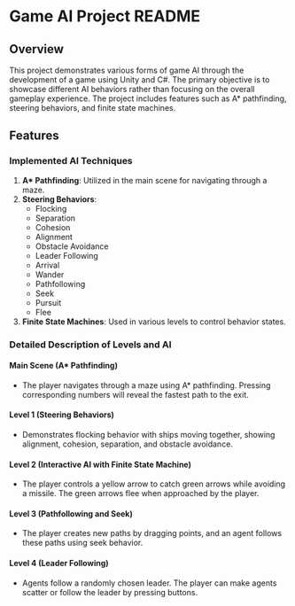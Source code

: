 # Game AI Project README

## Overview

This project demonstrates various forms of game AI through the development of a game using Unity and C#. The primary objective is to showcase different AI behaviors rather than focusing on the overall gameplay experience. The project includes features such as A* pathfinding, steering behaviors, and finite state machines.

## Features

### Implemented AI Techniques
1. **A\* Pathfinding**: Utilized in the main scene for navigating through a maze.
2. **Steering Behaviors**:
    - Flocking
    - Separation
    - Cohesion
    - Alignment
    - Obstacle Avoidance
    - Leader Following
    - Arrival
    - Wander
    - Pathfollowing
    - Seek
    - Pursuit
    - Flee
3. **Finite State Machines**: Used in various levels to control behavior states.

### Detailed Description of Levels and AI

#### Main Scene (A* Pathfinding)
- The player navigates through a maze using A* pathfinding. Pressing corresponding numbers will reveal the fastest path to the exit.

#### Level 1 (Steering Behaviors)
- Demonstrates flocking behavior with ships moving together, showing alignment, cohesion, separation, and obstacle avoidance.

#### Level 2 (Interactive AI with Finite State Machine)
- The player controls a yellow arrow to catch green arrows while avoiding a missile. The green arrows flee when approached by the player.

#### Level 3 (Pathfollowing and Seek)
- The player creates new paths by dragging points, and an agent follows these paths using seek behavior.

#### Level 4 (Leader Following)
- Agents follow a randomly chosen leader. The player can make agents scatter or follow the leader by pressing buttons.



